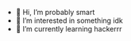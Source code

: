 - 👋 Hi, I’m probably smart
- 👀 I’m interested in something idk
- 🌱 I’m currently learning hackerrr

<!---
FlynnayBoi/FlynnayBoi is a ✨ special ✨ repository because its `README.md` (this file) appears on your GitHub profile.
You can click the Preview link to take a look at your changes.
--->

